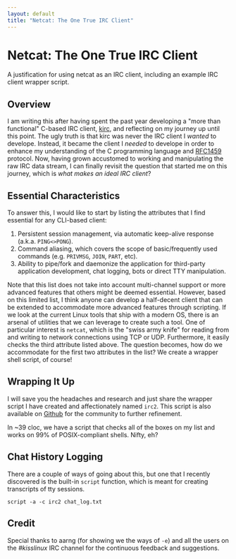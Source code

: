 ```yaml
---
layout: default
title: "Netcat: The One True IRC Client"
---
```


Netcat: The One True IRC Client
===============================

A justification for using netcat as an IRC client, including an example IRC
client wrapper script.

Overview
--------

I am writing this after having spent the past year developing a "more than
functional" C-based IRC client, [kirc](http://github.com/mcpcp/kirc), and
reflecting on my journey up until this point. The ugly truth is that kirc was
never the IRC client I *wanted* to develope. Instead, it became the client I
*needed* to develope in order to enhance my understanding of the C
programming language and [RFC1459](https://tools.ietf.org/html/rfc1459)
protocol. Now, having grown accustomed to working and manipulating the raw
IRC data stream, I can finally revisit the question that started me on this
journey, which is *what makes an ideal IRC client*?

Essential Characteristics
-------------------------

To answer this, I would like to start by listing the attributes that I find
essential for any CLI-based client:

1.  Persistent session management, via automatic keep-alive response (a.k.a.
    `PING<>PONG`).
2.  Command aliasing, which covers the scope of basic/frequently used
    commands (e.g. `PRIVMSG`, `JOIN`, `PART`, etc).
3.  Ability to pipe/fork and daemonize the application for third-party
    application development, chat logging, bots or direct TTY manipulation.

Note that this list does not take into account multi-channel support or more 
advanced features that others might be deemed essential. However, based on
this limited list, I think anyone can develop a half-decent client that can
be extended to accommodate more advanced features through scripting. If we
look at the current Linux tools that ship with a modern OS, there is an
arsenal of utilities that we can leverage to create such a tool.  One of
particular interest is `netcat`, which is the "swiss army knife" for reading
from and writing to network connections using TCP or UDP. Furthermore, it
easily checks the third attribute listed above. The question becomes, how do
we accommodate for the first two attributes in the list?  We create a wrapper
shell script, of course!

Wrapping It Up
--------------

I will save you the headaches and research and just share the wrapper script
I have created and affectionately named `irc2`. This script is also available
on [Github](http://github.com/mcpcpc/irc2) for the community to further
refinement. 

<script src="https://emgithub.com/embed.js?target=https%3A%2F%2Fgithub.com%2Fmcpcpc%2Firc2%2Fblob%2Fmaster%2Firc2&style=github"></script>

In ~39 cloc, we have a script that checks all of the boxes on my list and
works on 99% of POSIX-compliant shells.  Nifty, eh?

Chat History Logging
--------------------

There are a couple of ways of going about this, but one that I recently 
discovered is the built-in `script` function, which is meant for creating
transcripts of tty sessions.

    script -a -c irc2 chat_log.txt

Credit
------

Special thanks to aarng (for showing we the ways of `-e`) and all the users
on the *#kisslinux* IRC channel for the continuous feedback and suggestions.
